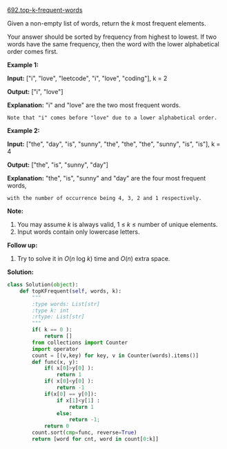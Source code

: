 [692.top-k-frequent-words](https://leetcode.com/problems/top-k-frequent-words/)  

Given a non-empty list of words, return the _k_ most frequent elements.

Your answer should be sorted by frequency from highest to lowest. If two words have the same frequency, then the word with the lower alphabetical order comes first.

**Example 1:**  

  
**Input:** \["i", "love", "leetcode", "i", "love", "coding"\], k = 2
  
**Output:** \["i", "love"\]
  
**Explanation:** "i" and "love" are the two most frequent words.
  
    Note that "i" comes before "love" due to a lower alphabetical order.
  

**Example 2:**  

  
**Input:** \["the", "day", "is", "sunny", "the", "the", "the", "sunny", "is", "is"\], k = 4
  
**Output:** \["the", "is", "sunny", "day"\]
  
**Explanation:** "the", "is", "sunny" and "day" are the four most frequent words,
  
    with the number of occurrence being 4, 3, 2 and 1 respectively.
  

**Note:**  

1.  You may assume _k_ is always valid, 1 ≤ _k_ ≤ number of unique elements.
2.  Input words contain only lowercase letters.

**Follow up:**  

1.  Try to solve it in _O_(_n_ log _k_) time and _O_(_n_) extra space.  



**Solution:**  

```python
class Solution(object):
    def topKFrequent(self, words, k):
        """
        :type words: List[str]
        :type k: int
        :rtype: List[str]
        """
        if( k == 0 ):
            return []
        from collections import Counter
        import operator
        count = [(v,key) for key, v in Counter(words).items()]
        def func(x, y):
            if( x[0]>y[0] ):
                return 1
            if( x[0]<y[0] ):
                return -1
            if(x[0] == y[0]):
                if x[1]<y[1] :
                    return 1
                else:
                    return -1;
            return 0
        count.sort(cmp=func, reverse=True)
        return [word for cnt, word in count[0:k]]
```
      
